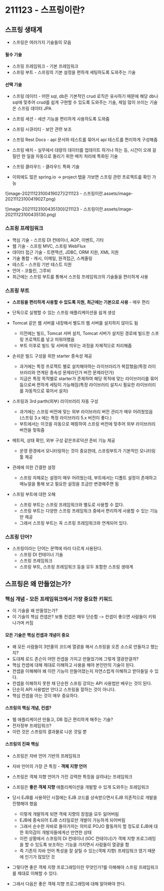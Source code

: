 # 211123 - 스프링이란?



## 스프링 생태계

- 스프링은 여러가지 기술들의 모음

#### 필수 기술

- 스프링 프레임워크 - 기본 프레임워크
- 스프링 부트 - 스프링의 기본 설정을 편하게 세팅하도록 도와주는 기술

#### 선택 기술

- 스프링 데이터 - 어떤 sql, db든 기본적인 crud 로직은 유사하기 때문에 해당 db나 sql에 맞추어 crud를 쉽게 구현할 수 있도록 도와주는 기술, 제일 많이 쓰이는 기술은 스프링 데이터 JPA
- 스프링 세션 - 세션 기능을 편리하게 사용하도록 도와줌
- 스프링 시큐리티 - 보안 관련 보조
- 스프링 Rest Docs - api 문서와 테스트를 묶어서 api 테스트를 편리하게 구성해줌
- 스프링 배치 - 실무에서 대량의 데이터를 업데이트 하거나 하는 등, 시간이 오래 걸릴만 한 일을 자동으로 돌리기 위한 배치 처리에 특화된 기술
- 스프링 클라우드 - 클라우드 특화 기술

- 이외에도 많은 spring.io -> project 탭을 가보면 스프링 관련 프로젝트를 확인 가능

![image-20211123100419027](211123 - 스프링이란.assets/image-20211123100419027.png)

![image-20211123100435130](211123 - 스프링이란.assets/image-20211123100435130.png)

### 스프링 프레임워크

- 핵심 기술 - 스프링 DI 컨테이너, AOP, 이벤트, 기타
- 웹 기술 - 스프링 MVC, 스프링 WebFlux
- 데이터 접근 기술 - 트랜잭션, JDBC, ORM 지원, XML 지원
- 기술 통합 - 캐시, 이메일, 원격접근, 스케줄링
- 테스트 - 스프링 기반 테스트 지원
- 언어 - 코틀린, 그루비
- 최근에는 스프링 부트를 통해서 스프링 프레임워크의 기술들을 편리하게 사용 

### 스프링 부트

- **스프링을 편리하게 사용할 수 있도록 지원, 최근에는 기본으로 사용** - 매우 편리
- 단독으로 실행할 수 있는 스프링 애플리케이션을 쉽게 생성
- Tomcat 같은 웹 서버를 내장해서 별도의 웹 서버를 설치하지 않아도 됨
  - 이전에는 빌드, Tomcat 서버 설치, Tomcat 서버가 설치된 경로에 빌드한 스프링 프로젝트를 넣고 띄워야했음
  - 부트 이후로 빌드 및 서버에 띄우는 과정을 자체적으로 처리해줌
- 손쉬운 빌드 구성을 위한 starter 종속성 제공
  - 과거에는 특정 프로젝트 별로 설치해야하는 라이브러리가 복잡했음(특정 라이브러리와 연계된 종속성 문제라던가 버전 문제라던가)
  - 지금은 특정 목적별로 starter가 존재하여 해당 목적에 맞는 라이브러리를 묶어 둠으로써 편하게 세팅이 가능해짐(특정 라이브러리 설치시 필요한 라이브러리를 자동적으로 묶어서 설치)
- 스프링과 3rd parth(외부) 라이브러리 자동 구성
  - 과거에는 스프링 버전에 맞는 외부 라이브러리 버전 관리가 매우 어려웠었음 (스프링 3.x 에는 특정 라이브러리 5.x 버전이 좋다.)
  - 부트에서는 이것을 자동으로 매핑하여 스프링 버전에 맞추어 외부 라이브러리 버전을 맞춰줌
- 메트릭, 상태 확인, 외부 구성 같은프로덕션 준비 기능 제공
  - 운영 환경에서 모니터링하는 것이 중요한데, 스프링부트가 기본적인 모니터링 툴 제공
- 관례에 의한 간결한 설정
  - 스프링 자체로는 설정이 매우 어려웠는데, 부트에서는 디폴트 설정이 존재하고 메뉴얼을 통해 보고 필요한 설정을 조금만 변경해주면 됨

- 스프링 부트에 대한 오해
  - 스프링 부트는 스프링 프레임워크와 별도로 사용할 수 없다.
  - 스프링 부트는 다양한 스프링 프레임워크 중에서 편리하게 사용할 수 있는 기능만 제공
  - 그래서 스프링 부트는 꼭 스프링 프레임워크와 연계되어 있다.

### 스프링 단어?

- 스프링이라는 단어는 문맥에 따라 다르게 사용된다.
  - 스프링 DI 컨테이너 기술
  - 스프링 프레임워크
  - 스프링 부트, 스프링 프레임워크 등을 모두 포함한 스프링 생태계



## 스프링은 왜 만들었는가?

### 핵심 개념 - 모든 프레임워크에서 가장 중요한 키워드

- 이 기술을 왜 만들었는가?
- 이 기술의 핵심 컨셉은? 보통 컨셉은 매우 단순함 -> 컨셉이 좋으면 사람들이 키워나가며 커짐

#### **모든 기술은 핵심 컨셉과 개념이 중요**

- 왜 모든 사람들이 3만줄의 코드에 열광을 해서 스프링을 오픈 소스로 만들자고 했는지?
- 도대체 로드 존슨이 어떤 컨셉을 가지고 만들었기에 그렇게 열광한걸까?
- 핵심 컨셉에 대해 제대로 이해하고 사용을 해야 본인만의 기술이 된다.
- 컨셉을 이해해야 왜 이런 기능이 만들어졌는지 자연스럽게 이해하고 받아들일 수 있다.
- 컨셉을 이해하지 못한 채 단순한 스프링 강의는 API 사용법만 배우는 것이 된다.
- 단순히 API 사용법만 안다고 스프링을 잘하는 것이 아니다.
- 핵심 컨셉을 아는 것이 매우 중요하다.



#### 스프링의 핵심 개념, 컨셉?

- 웹 애플리케이션 만들고, DB 접근 편리하게 해주는 기술?
- 전자정부 프레임워크?
- 이런 것은 스프링의 결과물로 나온 것일 뿐



#### 스프링의 진짜 핵심

- 스프링은 자바 언어 기반의 프레임워크
- 자바 언어의 가장 큰 특징 - **객체 지향 언어**

- 스프링은 객체 지향 언어가 가진 강력한 특징을 살려내는 프레임워크
- 스프링은 **좋은 객체 지향** 애플리케이션을 개발할 수 있게 도와주는 프레임워크



- 당시 EJB를 사용하던 시절에는 EJB 코드를 상속받으면서 EJB 의존적으로 개발을 진행해야 했음
  - 이렇게 개발하게 되면 객체 지향의 장점을 모두 잃어버림
  - EJB에 종속되어 EJB 스타일로만 개발이 가능하게 되어버림
  - 그래서 순수한 자바로 돌아가자는 의미로 POJO 활동까지 할 정도로 EJB에 대한 회의감이 개발자들에게선 만연한 상태
  - 이런 상황에서 스프링의 DI 컨테이너 (IOC 컨테이너)가 객체 지향 프로그래밍을 할 수 있도록 보조하는 기능을 가지면서 사람들이 열광을 함
  - 즉 기존의 자바 언어 특성을 잘 살릴 수 있는(객체 지향) 프레임워크 였기 때문에 인기가 많았던 것
- 그렇다면 좋은 객체 지향 프로그래밍이란 무엇인가?를 이해해야 스프링 프레임워크를 제대로 이해할 수 있다.
- 그래서 다음은 좋은 객체 지향 프로그래밍에 대해 알아봐야 한다.